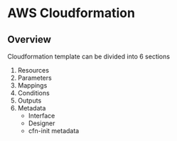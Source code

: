 # **AWS Cloudformation**

## Overview

Cloudformation template can be divided into 6 sections

1. Resources
2. Parameters
3. Mappings
4. Conditions
5. Outputs
6. Metadata
    - Interface
    - Designer
    - cfn-init metadata
